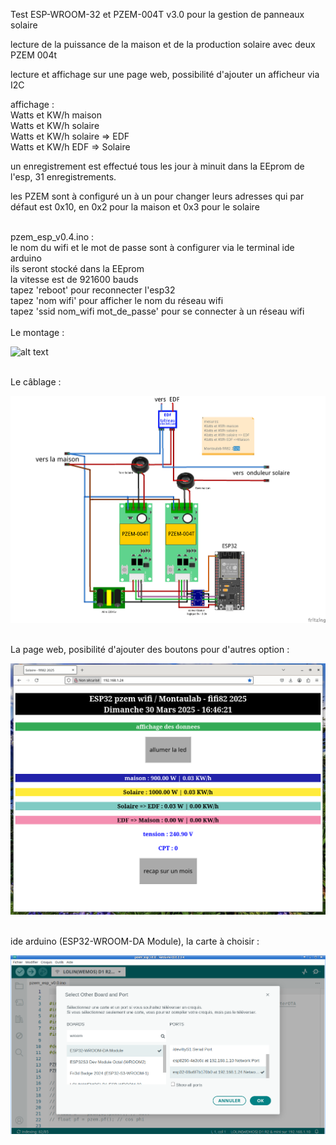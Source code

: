 Test ESP-WROOM-32 et PZEM-004T v3.0 pour la gestion de panneaux solaire <br>

lecture de la puissance de la maison et de la production solaire avec deux PZEM 004t<br>

lecture et affichage sur une page web, possibilité d'ajouter un afficheur via I2C<br>

affichage :<br>
Watts et KW/h maison<br>
Watts et KW/h solaire<br>
Watts et KW/h solaire => EDF<br>
Watts et KW/h EDF => Solaire<br>

un enregistrement est effectué tous les jour à minuit dans la EEprom de l'esp, 31 enregistrements.<br>


les PZEM sont à configuré un à un pour changer leurs adresses qui par défaut est 0x10, en 0x2 pour la maison et 0x3 pour le solaire<br>

<br>
pzem_esp_v0.4.ino :<br>
le nom du wifi et le mot de passe sont à configurer via le terminal ide arduino<br>
ils seront stocké dans la EEprom<br>
la vitesse est de 921600 bauds<br>
tapez 'reboot' pour reconnecter l'esp32<br>
tapez 'nom wifi' pour afficher le nom du réseau wifi<br>
tapez 'ssid nom_wifi mot_de_passe' pour se connecter à un réseau wifi<br>
<br>
Le montage : <br>

![alt text](https://github.com/fifi82/pzem_ESP32/blob/main/image/montage.JPG)

<br>
Le câblage : <br>

![alt text](https://github.com/fifi82/pzem_ESP32/blob/main/image/cablage_pzem_esp32.png)

<br>
La page web, posibilité d'ajouter des boutons pour d'autres option : <br>

![alt text](https://github.com/fifi82/pzem_ESP32/blob/main/image/page_web.png)

<br>
ide arduino (ESP32-WROOM-DA Module), la carte à choisir : <br>

![alt text](https://github.com/fifi82/pzem_ESP32/blob/main/image/ide_arduino.png)



